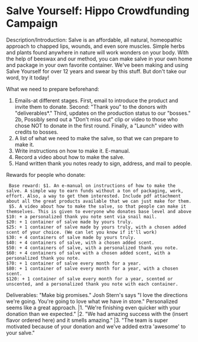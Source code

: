 # Salve Yourself: Hippo Crowdfunding Campaign
Description/Introduction: Salve is an affordable, all natural, homeopathic approach to chapped lips, wounds, and even sore muscles. Simple herbs and plants found anywhere in nature will work wonders on your body. With the help of beeswax and our method, you can make salve in your own home and package in your own favorite container. We've been making and using Salve Yourself for over 12 years and swear by this stuff. But don't take our word, try it today!

What we need to prepare beforehand:
   1. Emails-at different stages. First, email to introduce the product and invite them to donate. Second: "Thank you" to the donors with "deliverables*." Third, updates on the production status to our "bosses." 2b, Possibly send out a "Don't miss out" clip or video to those who chose NOT to donate in the first round. Finally, a "Launch" video with credits to bosses.
   2. A list of what we need to make the salve, so that we can prepare to make it.
   3. Write instructions on how to make it. E-manual.
   4. Record a video about how to make the salve.
   5. Hand written thank you notes ready to sign, address, and mail to people.

Rewards for people who donate:

     Base reward: $1. An e-manual on instructions of how to make the salve. A simple way to earn funds without a ton of packaging, work, effort. Also, a way to get them interested. Include pdf attachment about all the great products available that we can just make for them.
     $5. A video about how to make the salve, so that people can make it themselves. This is given to everyone who donates base level and above
    $10: + a personalized thank you note sent via snail mail.
    $20: + 1 container of salve made by yours truly.
    $25: + 1 container of salve made by yours truly, with a chosen added scent of your choice. (We can let you know if it'll work)
    $30: + 4 containers of salve made by yours truly.
    $40: + 4 containers of salve, with a chosen added scent.
    $50: + 4 containers of salve, with a personalized thank you note.
    $60: + 4 containers of salve with a chosen added scent, with a personalized thank you note.
    $70: + 1 container of salve every month for a year.
    $80: + 1 container of salve every month for a year, with a chosen scent.
    $120: + 1 container of salve every month for a year, scented or unscented, and a personalized thank you note with each container.
  
Deliverables: "Make big promises." Josh Stern's says "I love the directions we're going. You're going to love what we have in store." Personalized seems like a great approach.
   |1. "We're finishing even quicker with your donation than we expected."
   |2. "We had amazing success with the (insert flavor ordered here) and it smells amazing."
   |3. "The team is super motivated because of your donation and we've added extra 'awesome' to your salve."
